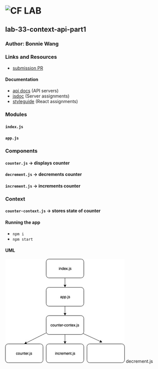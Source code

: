# ![CF](http://i.imgur.com/7v5ASc8.png) LAB

## lab-33-context-api-part1

### Author: Bonnie Wang

### Links and Resources

- [submission PR](http://xyz.com)

#### Documentation

- [api docs](http://xyz.com) (API servers)
- [jsdoc](http://xyz.com) (Server assignments)
- [styleguide](http://xyz.com) (React assignments)

### Modules

#### `index.js`

#### `app.js`

### Components

#### `counter.js` -> displays counter

#### `decrement.js` -> decrements counter

#### `increment.js` -> increments counter

### Context

#### `counter-context.js` -> stores state of counter

#### Running the app

- `npm i`
- `npm start`

#### UML

![](./assets/uml.jpg)
                            decrement.js
